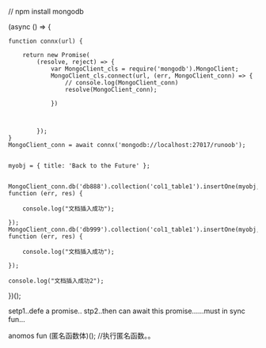 
//  npm install mongodb





(async () => {



    function connx(url) {

        return new Promise(
            (resolve, reject) => {
                var MongoClient_cls = require('mongodb').MongoClient;
                MongoClient_cls.connect(url, (err, MongoClient_conn) => {
                    // console.log(MongoClient_conn)
                    resolve(MongoClient_conn);

                })



            });
    }
    MongoClient_conn = await connx('mongodb://localhost:27017/runoob');


    myobj = { title: 'Back to the Future' };


    MongoClient_conn.db('db888').collection('col1_table1').insertOne(myobj, function (err, res) {

        console.log("文档插入成功");

    });
    MongoClient_conn.db('db999').collection('col1_table1').insertOne(myobj, function (err, res) {

        console.log("文档插入成功");

    });

    console.log("文档插入成功2");


})();



setp1..defe a promise..
stp2..then can await this promise......must in sync fun...



anomos fun     (匿名函数体)();         //执行匿名函数。。

